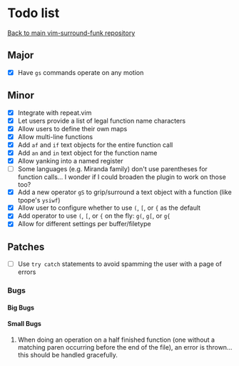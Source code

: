 # Todo list

[Back to main vim-surround-funk repository](https://github.com/Matt-A-Bennett/vim-surround-funk)

## Major
- [x] Have `gs` commands operate on any motion

## Minor
- [x] Integrate with repeat.vim
- [x] Let users provide a list of legal function name characters
- [x] Allow users to define their own maps
- [x] Allow multi-line functions
- [x] Add `af` and `if` text objects for the entire function call
- [x] Add `an` and `in` text object for the function name
- [x] Allow yanking into a named register
- [ ] Some languages (e.g. Miranda family) don't use parentheses for function
      calls... I wonder if I could broaden the plugin to work on those too?
- [x] Add a new operator `gS` to grip/surround a text object with a function
      (like tpope's `ysiwf`)
- [x] Allow user to configure whether to use `(`, `[`, or `{` as the default
- [x] Add operator to use `(`, `[`, or `{` on the fly: `g(`, `g[`, or `g{`
- [x] Allow for different settings per buffer/filetype

## Patches
- [ ] Use `try catch` statements to avoid spamming the user with a page of errors

### Bugs

#### Big Bugs

#### Small Bugs
1. When doing an operation on a half finished function (one without a matching
   paren occurring before the end of the file), an error is thrown... this
   should be handled gracefully.
